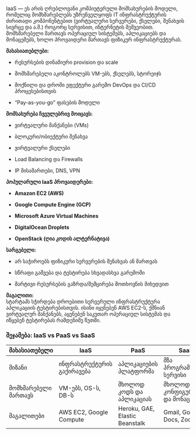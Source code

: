 IaaS — ეს არის ღრუბლოვანი კომპიუტერული მომსახურების მოდელი, რომელიც მომხმარებლებს უზრუნველყოფს IT ინფრასტრუქტურის ძირითადი კომპონენტებით (ვირტუალური სერვერები, ქსელები, შენახვის სივრცე და ა.შ.) როგორც სერვისით, ინტერნეტის მეშვეობით. მომხმარებელი მართავს ოპერაციულ სისტემებს, აპლიკაციებს და მონაცემებს, ხოლო პროვაიდერი მართავს ფიზიკურ ინფრასტრუქტურას.

**მახასიათებლები:**

- რესურსების დინამიური provision და scale
    
- მომხმარებელი აკონტროლებს VM-ებს, ქსელებს, სტორეიჯს
    
- მოქნილი და დროში ეფექტური გარემო DevOps და CI/CD პროცესებისთვის
    
- “Pay-as-you-go” ფასების მოდელი
    

**მომსახურება ჩვეულებრივ მოიცავს:**

- ვირტუალური მანქანები (VMs)
    
- ბლოკური/ობიექტური შენახვა
    
- ვირტუალური ქსელები
    
- Load Balancing და Firewalls
    
- IP მისამართები, DNS, VPN
    

**პოპულარული IaaS პროვაიდერები:**

- **Amazon EC2 (AWS)**
    
- **Google Compute Engine (GCP)**
    
- **Microsoft Azure Virtual Machines**
    
- **DigitalOcean Droplets**
    
- **OpenStack (ღია კოდის ალტერნატივა)**
    

**სარგებელი:**

- არ საჭიროებს ფიზიკური სერვერების შენახვას ან მართვას
    
- სწრაფი გაშვება და ტესტირება სხვადასხვა გარემოში
    
- მარტივი რესურსების გაზრდა/შემცირება მოთხოვნის მიხედვით
    

**მაგალითი:**  
სტარტაპს სჭირდება დროებითი სერვერული ინფრასტრუქტურა აპლიკაციის ტესტირებისთვის. ისინი იყენებენ AWS EC2-ს, ქმნიან ვირტუალურ მანქანებს, აყენებენ საკუთარ ოპერაციულ სისტემას და იწყებენ ტესტირებას რამდენიმე წუთში.


### შეჯამება: IaaS vs PaaS vs SaaS

|მახასიათებელი|IaaS|PaaS|SaaS|
|---|---|---|---|
|მიზანი|ინფრასტრუქტურის გაქირავება|აპლიკაციების პლატფორმა|მზა პროგრამული სერვისი|
|მომხმარებელი მართავს|VM-ებს, OS-ს, DB-ს|მხოლოდ კოდს და აპლიკაციას|მხოლოდ კონფიგურაციას და მონაცემს|
|მაგალითები|AWS EC2, Google Compute|Heroku, GAE, Elastic Beanstalk|Gmail, Google Docs, Zoom|